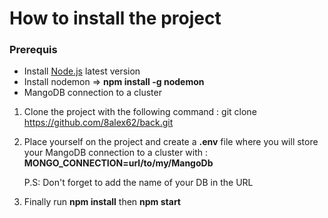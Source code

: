 <h1>How to install the project</h1>

<h3>Prerequis</h3>

- Install [Node.js](https://nodejs.org/en) latest version 
- Install nodemon =>  __npm install -g nodemon__
- MangoDB connection to a cluster

1. Clone the project with the following command : git clone https://github.com/8alex62/back.git

2. Place yourself on the project and create a __.env__ file where you will store your MangoDB connection to a cluster with : __MONGO_CONNECTION=url/to/my/MangoDb__
    

    P.S: Don't forget to add the name of your DB in the URL
3. Finally run __npm install__ then __npm start__

